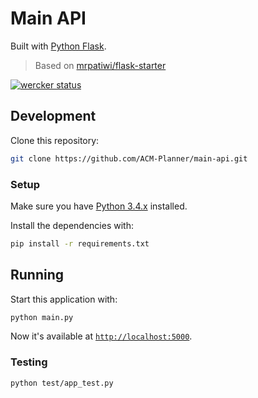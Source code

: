 # Main API

Built with [Python Flask](http://flask.pocoo.org/).

> Based on [mrpatiwi/flask-starter](https://github.com/mrpatiwi/flask-starter)

[![wercker status](https://app.wercker.com/status/d1ef9c42121ef910ba27a90ac6fc78b8/s "wercker status")](https://app.wercker.com/project/bykey/d1ef9c42121ef910ba27a90ac6fc78b8)

## Development

Clone this repository:

```sh
git clone https://github.com/ACM-Planner/main-api.git
```

### Setup

Make sure you have [Python 3.4.x](https://www.python.org/) installed.

Install the dependencies with:

```sh
pip install -r requirements.txt
```

## Running

Start this application with:

```sh
python main.py
```

Now it's available at [`http://localhost:5000`](http://localhost:5000).

### Testing

```sh
python test/app_test.py
```
